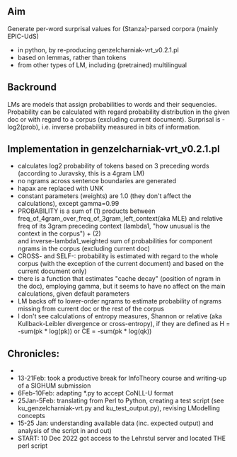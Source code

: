 ## Aim
Generate per-word surprisal values for (Stanza)-parsed corpora (mainly EPIC-UdS)
* in python, by re-producing genzelcharniak-vrt_v0.2.1.pl
* based on lemmas, rather than tokens
* from other types of LM, including (pretrained) multilingual

## Backround
LMs are models that assign probabilities to words and their sequencies.
Probability can be calculated with regard probability distribution in the given doc or with regard to a corpus (excluding current document).
Surprisal is -log2(prob), i.e. inverse probability measured in bits of information.

## Implementation in genzelcharniak-vrt_v0.2.1.pl
* calculates log2 probability of tokens based on 3 preceding words (according to Juravsky, this is a 4gram LM)
* no ngrams across sentence boundaries are generated
* hapax are replaced with UNK
* constant parameters (weights) are 1.0 (they don't affect the calculations), except gamma=0.99
* PROBABILITY is a sum of (1) products between freq_of_4gram_over_freq_of_3gram_left_context(aka MLE) and 
  relative freq of its 3gram preceding context (lambda1, "how unusual is the context in the corpus") + (2)  
  and inverse-lambda1_weighted sum of probabilities for component ngrams in the corpus (excluding current doc)
* CROSS- and SELF-: probability is estimated with regard to the whole corpus (with the exception of the current document) and based on the current document only)
* there is a function that estimates "cache decay" (position of ngram in the doc), employing gamma, but it seems to have no affect on the main calculations, given default parameters
* LM backs off to lower-order ngrams to estimate probability of ngrams missing from current doc or the rest of the corpus
* I don't see calculations of entropy measures, Shannon or relative (aka Kullback-Leibler divergence or cross-entropy), 
  if they are defined as H = -sum(pk * log(pk)) or CE = -sum(pk * log(qk))

## Chronicles:
* 
* 13-21Feb: took a productive break for InfoTheory course and writing-up of a SIGHUM submission
* 6Feb-10Feb: adapting *.py to accept CoNLL-U format
* 25Jan-5Feb: translating from Perl to Python, creating a test script (see ku_genzelcharniak-vrt.py and ku_test_output.py), revising LModelling concepts
* 15-25 Jan: understanding available data &#40;inc. expected output&#41; and analysis of the script in and out)
* START: 10 Dec 2022 got access to the Lehrstul server and located THE perl script

